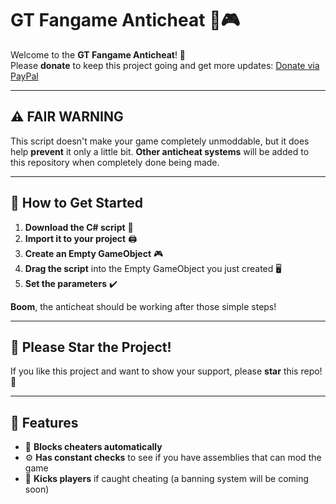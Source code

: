 # **GT Fangame Anticheat** 🚫🎮

Welcome to the **GT Fangame Anticheat**! 🚀  
Please **donate** to keep this project going and get more updates: [Donate via PayPal](http://paypal.me/zixeddev)

---

## ⚠️ **FAIR WARNING**
This script doesn't make your game completely unmoddable, but it does help **prevent** it only a little bit. **Other anticheat systems** will be added to this repository when completely done being made.

---

## 📌 **How to Get Started**
1. **Download the C# script** 📝
2. **Import it to your project** 🖨️
3. **Create an Empty GameObject** 🎮
4. **Drag the script** into the Empty GameObject you just created 🖥️
5. **Set the parameters** ✔️

**Boom**, the anticheat should be working after those simple steps!

---

## 🌟 **Please Star the Project!**
If you like this project and want to show your support, please **star** this repo! 🌟

---

## 🤖 **Features**
- 🚫 **Blocks cheaters automatically**
- ⚙️ **Has constant checks** to see if you have assemblies that can mod the game
- 🥾 **Kicks players** if caught cheating (a banning system will be coming soon)
